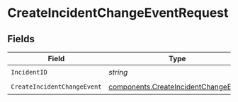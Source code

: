 # CreateIncidentChangeEventRequest


## Fields

| Field                                                                                        | Type                                                                                         | Required                                                                                     | Description                                                                                  |
| -------------------------------------------------------------------------------------------- | -------------------------------------------------------------------------------------------- | -------------------------------------------------------------------------------------------- | -------------------------------------------------------------------------------------------- |
| `IncidentID`                                                                                 | *string*                                                                                     | :heavy_check_mark:                                                                           | N/A                                                                                          |
| `CreateIncidentChangeEvent`                                                                  | [components.CreateIncidentChangeEvent](../../models/components/createincidentchangeevent.md) | :heavy_check_mark:                                                                           | N/A                                                                                          |